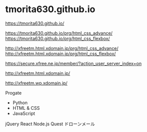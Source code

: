 # tmorita630.github.io

https://tmorita630.github.io/

https://tmorita630.github.io/prg/html_css_advance/
https://tmorita630.github.io/prg/html_css_flexbox/


http://xfreetm.html.xdomain.jp/prg/html_css_advance/
http://xfreetm.html.xdomain.jp/prg/html_css_flexbox/

https://secure.xfree.ne.jp/member/?action_user_server_index=on

http://xfreetm.html.xdomain.jp/

http://xfreetm.wp.xdomain.jp/

Progate
- Python
- HTML & CSS
- JavaScript

jQuery
React
Node.js
Quest ドローンメール
